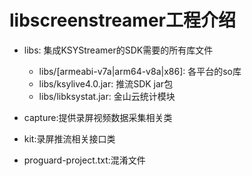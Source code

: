 # libscreenstreamer工程介绍
* libs: 集成KSYStreamer的SDK需要的所有库文件
    * libs/[armeabi-v7a|arm64-v8a|x86]: 各平台的so库
    * libs/ksylive4.0.jar: 推流SDK jar包
    * libs/libksystat.jar: 金山云统计模块

* capture:提供录屏视频数据采集相关类
* kit:录屏推流相关接口类
* proguard-project.txt:混淆文件